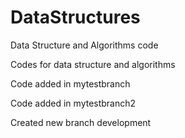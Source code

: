 DataStructures
==============

Data Structure and Algorithms code


Codes for data structure and algorithms

Code added in mytestbranch

Code added in mytestbranch2

Created new branch development
